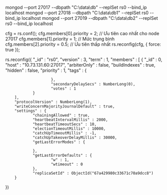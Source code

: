 mongod --port 27017 --dbpath "C:\data\db" --replSet rs0 --bind_ip localhost
mongod --port 27018 --dbpath "C:\data\db1" --replSet rs0 --bind_ip localhost
mongod --port 27019 --dbpath "C:\data\db2" --replSet rs0 --bind_ip localhost

cfg = rs.conf();
cfg.members[0].priority = 2;  // Ưu tiên cao nhất cho node 27017
cfg.members[1].priority = 1;  // Mức trung bình
cfg.members[2].priority = 0.5; // Ưu tiên thấp nhất
rs.reconfig(cfg, { force: true });





rs.reconfig({
        "_id" : "rs0",
        "version" : 3,
        "term" : 1,
        "members" : [
                {
                        "_id" : 0,
                        "host" : "10.73.131.60:27017",
                        "arbiterOnly" : false,
                        "buildIndexes" : true,
                        "hidden" : false,
                        "priority" : 1,
                        "tags" : {

                        },
                        "secondaryDelaySecs" : NumberLong(0),
                        "votes" : 1
                }
        ],
        "protocolVersion" : NumberLong(1),
        "writeConcernMajorityJournalDefault" : true,
        "settings" : {
                "chainingAllowed" : true,
                "heartbeatIntervalMillis" : 2000,
                "heartbeatTimeoutSecs" : 10,
                "electionTimeoutMillis" : 10000,
                "catchUpTimeoutMillis" : -1,
                "catchUpTakeoverDelayMillis" : 30000,
                "getLastErrorModes" : {

                },
                "getLastErrorDefaults" : {
                        "w" : 1,
                        "wtimeout" : 0
                },
                "replicaSetId" : ObjectId("67a429980c33671c70a9dcc8")
        }
})